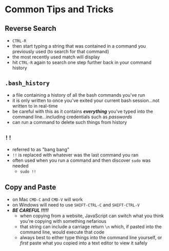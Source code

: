 # Common Tips and Tricks

## Reverse Search

- `CTRL-R`
- then start typing a string that was contained in a command you previously used (to search for that command)
- the most recently used match will display
- hit `CTRL-R` again to search one step further back in your command history

## `.bash_history`

- a file containing a history of all the bash commands you've run
- it is only written to once you've exited your current bash session...not written to in real-time
- be careful with this as it contains **_everything_** you've typed into the command line...including credentials such as _passwords_
- can run a command to delete such things from history

## `!!`

- referred to as "bang bang"
- `!!` is replaced with whatever was the last command you ran
- often used when you run a command and then discover `sudo` was needed
  - `sudo !!`

## Copy and Paste

- on Mac `CMD-C` and `CMD-V` will work
- on Windows will need to use `SHIFT-CTRL-C` and `SHIFT-CTRL-V`
- **_BE CAREFUL !!!!!_**
  - when copying from a website, JavaScript can switch what you think you're copying with something nefarious
  - that string can include a carriage return `\n` which, if pasted into the command line, would execute that code
  - always best to either type things into the command line yourself, or _first_ paste what you copied into a text editor to view it safely
